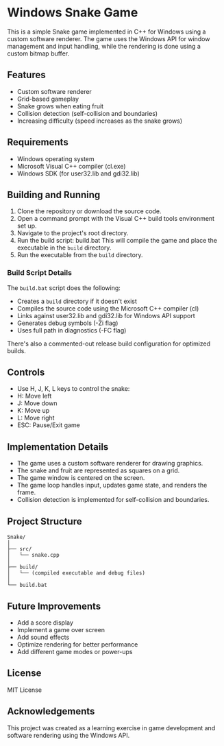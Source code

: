 # Windows Snake Game

This is a simple Snake game implemented in C++ for Windows using a custom software renderer. The game uses the Windows API for window management and input handling, while the rendering is done using a custom bitmap buffer.

## Features

- Custom software renderer
- Grid-based gameplay
- Snake grows when eating fruit
- Collision detection (self-collision and boundaries)
- Increasing difficulty (speed increases as the snake grows)

## Requirements

- Windows operating system
- Microsoft Visual C++ compiler (cl.exe)
- Windows SDK (for user32.lib and gdi32.lib)

## Building and Running

1. Clone the repository or download the source code.
2. Open a command prompt with the Visual C++ build tools environment set up.
3. Navigate to the project's root directory.
4. Run the build script:
    build.bat
    This will compile the game and place the executable in the `build` directory.
5. Run the executable from the `build` directory.

### Build Script Details

The `build.bat` script does the following:

- Creates a `build` directory if it doesn't exist
- Compiles the source code using the Microsoft C++ compiler (cl)
- Links against user32.lib and gdi32.lib for Windows API support
- Generates debug symbols (-Zi flag)
- Uses full path in diagnostics (-FC flag)

There's also a commented-out release build configuration for optimized builds.

## Controls

- Use H, J, K, L keys to control the snake:
- H: Move left
- J: Move down
- K: Move up
- L: Move right
- ESC: Pause/Exit game

## Implementation Details

- The game uses a custom software renderer for drawing graphics.
- The snake and fruit are represented as squares on a grid.
- The game window is centered on the screen.
- The game loop handles input, updates game state, and renders the frame.
- Collision detection is implemented for self-collision and boundaries.

## Project Structure
```
Snake/
│
├── src/
│   └── snake.cpp
│
├── build/
│   └── (compiled executable and debug files)
│
└── build.bat
```

## Future Improvements

- Add a score display
- Implement a game over screen
- Add sound effects
- Optimize rendering for better performance
- Add different game modes or power-ups

## License

MIT License

## Acknowledgements

This project was created as a learning exercise in game development and software rendering using the Windows API.
